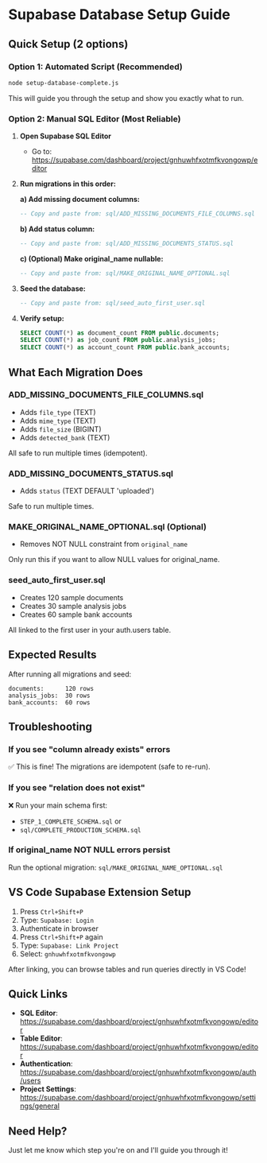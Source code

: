 # Supabase Database Setup Guide

## Quick Setup (2 options)

### Option 1: Automated Script (Recommended)
```bash
node setup-database-complete.js
```

This will guide you through the setup and show you exactly what to run.

### Option 2: Manual SQL Editor (Most Reliable)

1. **Open Supabase SQL Editor**
   - Go to: https://supabase.com/dashboard/project/gnhuwhfxotmfkvongowp/editor

2. **Run migrations in this order:**

   **a) Add missing document columns:**
   ```sql
   -- Copy and paste from: sql/ADD_MISSING_DOCUMENTS_FILE_COLUMNS.sql
   ```

   **b) Add status column:**
   ```sql
   -- Copy and paste from: sql/ADD_MISSING_DOCUMENTS_STATUS.sql
   ```

   **c) (Optional) Make original_name nullable:**
   ```sql
   -- Copy and paste from: sql/MAKE_ORIGINAL_NAME_OPTIONAL.sql
   ```

3. **Seed the database:**
   ```sql
   -- Copy and paste from: sql/seed_auto_first_user.sql
   ```

4. **Verify setup:**
   ```sql
   SELECT COUNT(*) as document_count FROM public.documents;
   SELECT COUNT(*) as job_count FROM public.analysis_jobs;
   SELECT COUNT(*) as account_count FROM public.bank_accounts;
   ```

## What Each Migration Does

### ADD_MISSING_DOCUMENTS_FILE_COLUMNS.sql
- Adds `file_type` (TEXT)
- Adds `mime_type` (TEXT)
- Adds `file_size` (BIGINT)
- Adds `detected_bank` (TEXT)

All safe to run multiple times (idempotent).

### ADD_MISSING_DOCUMENTS_STATUS.sql
- Adds `status` (TEXT DEFAULT 'uploaded')

Safe to run multiple times.

### MAKE_ORIGINAL_NAME_OPTIONAL.sql (Optional)
- Removes NOT NULL constraint from `original_name`

Only run this if you want to allow NULL values for original_name.

### seed_auto_first_user.sql
- Creates 120 sample documents
- Creates 30 sample analysis jobs
- Creates 60 sample bank accounts

All linked to the first user in your auth.users table.

## Expected Results

After running all migrations and seed:

```
documents:      120 rows
analysis_jobs:  30 rows
bank_accounts:  60 rows
```

## Troubleshooting

### If you see "column already exists" errors
✅ This is fine! The migrations are idempotent (safe to re-run).

### If you see "relation does not exist"
❌ Run your main schema first:
- `STEP_1_COMPLETE_SCHEMA.sql` or
- `sql/COMPLETE_PRODUCTION_SCHEMA.sql`

### If original_name NOT NULL errors persist
Run the optional migration: `sql/MAKE_ORIGINAL_NAME_OPTIONAL.sql`

## VS Code Supabase Extension Setup

1. Press `Ctrl+Shift+P`
2. Type: `Supabase: Login`
3. Authenticate in browser
4. Press `Ctrl+Shift+P` again
5. Type: `Supabase: Link Project`
6. Select: `gnhuwhfxotmfkvongowp`

After linking, you can browse tables and run queries directly in VS Code!

## Quick Links

- **SQL Editor**: https://supabase.com/dashboard/project/gnhuwhfxotmfkvongowp/editor
- **Table Editor**: https://supabase.com/dashboard/project/gnhuwhfxotmfkvongowp/editor
- **Authentication**: https://supabase.com/dashboard/project/gnhuwhfxotmfkvongowp/auth/users
- **Project Settings**: https://supabase.com/dashboard/project/gnhuwhfxotmfkvongowp/settings/general

## Need Help?

Just let me know which step you're on and I'll guide you through it!
